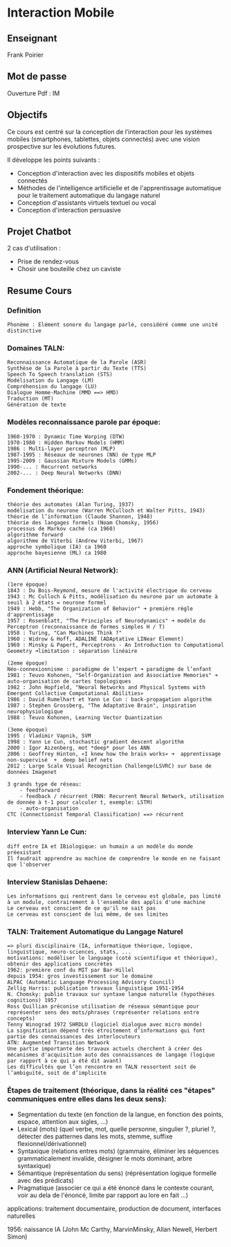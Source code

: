 # Interaction Mobile

## Enseignant
Frank Poirier
## Mot de passe
Ouverture Pdf : IM
## Objectifs
Ce cours est centré sur la conception de l’interaction pour les systèmes mobiles (smartphones, tablettes, objets connectés) avec une vision prospective sur les évolutions futures.

Il développe les points suivants :

* Conception d'interaction avec les dispositifs mobiles et objets connectés
* Méthodes de l'intelligence artificielle et de l'apprentissage automatique pour le traitement automatique du langage naturel
* Conception d'assistants virtuels textuel ou vocal
* Conception d'interaction persuasive

## Projet Chatbot
2 cas d'utilisation :
* Prise de rendez-vous
* Chosir une bouteille chez un caviste

## Resume Cours
### Definition
    Phonème : Élément sonore du langage parlé, considéré comme une unité distinctive
    
### Domaines TALN:
    Reconnaissance Automatique de la Parole (ASR)
    Synthèse de la Parole à partir du Texte (TTS)
    Speech To Speech translation (STS)
    Modélisation du Langage (LM)
    Compréhension du langage (LU)
    Dialogue Homme-Machine (MMD ==> HMD)
    Traduction (MT)
    Génération de texte
    
### Modèles reconnaissance parole par époque:
    1960-1970 : Dynamic Time Warping (DTW)
    1970-1980 : Hidden Markov Models (HMM)
    1986 : Multi-layer perceptron (MLP)
    1987-1995 : Réseaux de neurones (NN) de type MLP
    1995-2009 : Gaussian Mixture Models (GMMs)  
    1990-... : Recurrent networks
    2002-... : Deep Neural Networks (DNN)
    
### Fondement théorique:
    théorie des automates (Alan Turing, 1937)
    modélisation du neurone (Warren McCulloch et Walter Pitts, 1943)
    théorie de l’information (Claude Shannon, 1948)
    théorie des langages formels (Noam Chomsky, 1956)
    processus de Markov caché (ca 1960)
    algorithme forward
    algorithme de Viterbi (Andrew Viterbi, 1967)
    approche symbolique (IA) ca 1960
    approche bayesienne (ML) ca 1980
### ANN (Artificial Neural Network):
    (1ere époque)
    1843 : Du Bois-Reymond, mesure de l'activité électrique du cerveau
    1943 : Mc Culloch & Pitts, modélisation du neurone par un automate à seuil à 2 états = neurone formel
    1949 : Hebb, "The Organization of Behavior" ➜ première règle d'apprentissage
    1957 : Rosenblatt, "The Principles of Neurodynamics" ➜ modèle du Perceptron (reconnaissance de formes simples H / T)
    1958 : Turing, "Can Machines Think ?"
    1960 : Widrow & Hoff, ADALINE (ADAptative LINear Element)
    1969 : Minsky & Papert, Perceptrons - An Introduction to Computational Geometry ➜limitation : séparation linéaire

    (2eme époque)
    Néo-connexionnisme : paradigme de l’expert ➜ paradigme de l’enfant
    1981 : Teuvo Kohonen, "Self-Organization and Associative Memories" ➜ auto-organisation de cartes topologiques
    1982 : John Hopfield, "Neural Networks and Physical Systems with Emergent Collective Computational Abilities»
    1986 : David Rumelhart et Yann Le Cun : back-propagation algorithm
    1987 : Stephen Grossberg, "The Adaptative Brain", inspiration neurophysiologique
    1988 : Teuvo Kohonen, Learning Vector Quantization

    (3eme époque)
    1995 : Vladimir Vapnik, SVM
    1998 : Yann Le Cun, stochastic gradient descent algorithm
    2000 : Igor Aizenberg, mot *deep* pour les ANN
    2006 : Geoffrey Hinton, «I knew how the brain works» ➜  apprentissage non-supervisé  +  deep belief nets 
    2012 : Large Scale Visual Recognition Challenge(LSVRC) sur base de données Imagenet

    3 grands type de réseau:
        - feedforward
        - feedback / récurrent (RNN: Recurrent Neural Network, utilisation de donnée à t-1 pour calculer t, exemple: LSTM)
        - auto-organisation
    CTC (Connectionist Temporal Classification) ==> récurrent

### Interview Yann Le Cun:
    diff entre IA et IBiologique: un humain a un modèle du monde préexistant
    Il faudrait apprendre au machine de comprendre le monde en ne faisant que l'observer

### Interview Stanislas Dehaene:
    Les informations qui rentrent dans le cerveau est globale, pas limité à un module, contrairement à l'ensemble des applis d'une machine
    Le cerveau est conscient de ce qu'il ne sait pas
    Le cerveau est conscient de lui même, de ses limites

### TALN: Traitement Automatique du Langage Naturel
    => pluri disciplinaire (IA, informatique théorique, logique, linguistique, neuro-sciences, stats, ...
    motivations: modéliser le language (coté scientifique et théorique), obtenir des applications concrètes
    1962: première conf du MIT par Bar-Hillel
    depuis 1954: gros investissement sur le domaine
    ALPAC (Automatic Language Processing Advisory Council)
    Zellig Harris: publication travaux linguistique 1951-1954
    N. Chomsky: publie travaux sur syntaxe langue naturelle (hypothèses cognitions) 1957 
    Ross Quillian préconise utilisation de réseaux sémantique pour représenter sens des mots/phrases (représenter relations entre concepts)
    Tenny Winograd 1972 SHRDLU (logiciel dialogue avec micro monde)
    La signification dépend très étroitement d’informations qui font partie des connaissances des interlocuteurs
    ATN: Augmented Transition Network
    Une partie importante des travaux actuels cherchent à créer des mécanismes d'acquisition auto des connaissances de langage (logique par rapport à ce qui a été dit avant)
    Les difficultés que l’on rencontre en TALN ressortent soit de l’ambiguïté, soit de d’implicite

### Étapes de traitement (théorique, dans la réalité ces "étapes" communiques entre elles dans les deux sens):
* Segmentation du texte (en fonction de la langue, en fonction des points, espace, attention aux sigles, ...)
* Lexical (mots) (quel verbe, mot, quelle personne, singulier ?, pluriel ?, détecter des patternes dans les mots, stemme, suffixe flexionnel/dérivationnel)
* Syntaxique (relations entres mots) (grammaire, éliminer les séquences grammaticalement invalide, désigner le mots dominant, arbre syntaxique)
* Sémantique (représentation du sens) (réprésentation logique formelle avec des prédicats) 
* Pragmatique (associer ce qui a été énoncé dans le contexte courant, voir au dela de l'énoncé, limite par rapport au lore en fait ...)

applications: traitement documentaire, production de document, interfaces naturelles

1956: naissance IA (John Mc Carthy, MarvinMinsky, Allan Newell, Herbert Simon)
